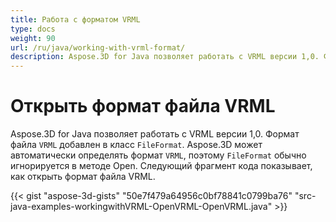 ```yaml
---
title: Работа с форматом VRML
type: docs
weight: 90
url: /ru/java/working-with-vrml-format/
description: Aspose.3D for Java позволяет работать с VRML версии 1,0. Формат файла VRML добавлен в класс FileFormat. Aspose.3D может автоматически определять формат VRML, поэтому формат FileFormat обычно игнорируется в методе Open.
---
```

#  **Открыть формат файла VRML**
Aspose.3D for Java позволяет работать с VRML версии 1,0. Формат файла `VRML` добавлен в класс `FileFormat`. Aspose.3D может автоматически определять формат `VRML`, поэтому `FileFormat` обычно игнорируется в методе Open. Следующий фрагмент кода показывает, как открыть формат файла VRML.

{{< gist "aspose-3d-gists" "50e7f479a64956c0bf78841c0799ba76" "src-java-examples-workingwithVRML-OpenVRML-OpenVRML.java" >}}
